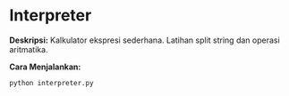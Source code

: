 # Interpreter

**Deskripsi:**
Kalkulator ekspresi sederhana. Latihan split string dan operasi aritmatika.

**Cara Menjalankan:**
```
python interpreter.py
```

